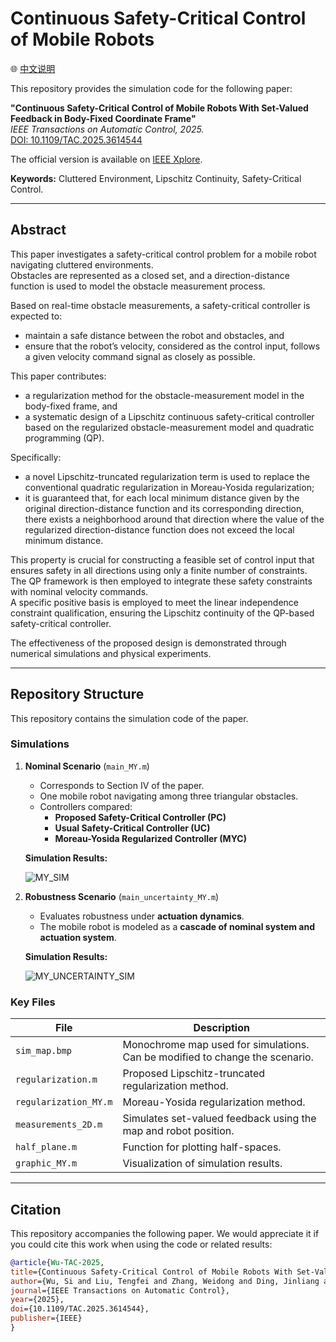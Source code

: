 # Continuous Safety-Critical Control of Mobile Robots

🌐 [中文说明](./README_zh.md)

This repository provides the simulation code for the following paper:  

**"Continuous Safety-Critical Control of Mobile Robots With Set-Valued Feedback in Body-Fixed Coordinate Frame"**  
*IEEE Transactions on Automatic Control, 2025.*  
[DOI: 10.1109/TAC.2025.3614544](https://doi.org/10.1109/TAC.2025.3614544)  

The official version is available on [IEEE Xplore](https://ieeexplore.ieee.org/document/11180029).  

**Keywords:** Cluttered Environment, Lipschitz Continuity, Safety-Critical Control.

---

## Abstract

This paper investigates a safety-critical control problem for a mobile robot navigating cluttered environments.  
Obstacles are represented as a closed set, and a direction-distance function is used to model the obstacle measurement process.  

Based on real-time obstacle measurements, a safety-critical controller is expected to:

- maintain a safe distance between the robot and obstacles, and  
- ensure that the robot’s velocity, considered as the control input, follows a given velocity command signal as closely as possible.  

This paper contributes:

- a regularization method for the obstacle-measurement model in the body-fixed frame, and  
- a systematic design of a Lipschitz continuous safety-critical controller based on the regularized obstacle-measurement model and quadratic programming (QP).  

Specifically:

- a novel Lipschitz-truncated regularization term is used to replace the conventional quadratic regularization in Moreau-Yosida regularization;  
- it is guaranteed that, for each local minimum distance given by the original direction-distance function and its corresponding direction, there exists a neighborhood around that direction where the value of the regularized direction-distance function does not exceed the local minimum distance.  

This property is crucial for constructing a feasible set of control input that ensures safety in all directions using only a finite number of constraints. 
The QP framework is then employed to integrate these safety constraints with nominal velocity commands.  
A specific positive basis is employed to meet the linear independence constraint qualification, ensuring the Lipschitz continuity of the QP-based safety-critical controller.  

The effectiveness of the proposed design is demonstrated through numerical simulations and physical experiments.

---

## Repository Structure

This repository contains the simulation code of the paper.

### Simulations

1. **Nominal Scenario** (`main_MY.m`)  
   - Corresponds to Section IV of the paper.  
   - One mobile robot navigating among three triangular obstacles.  
   - Controllers compared:
     - **Proposed Safety-Critical Controller (PC)**
     - **Usual Safety-Critical Controller (UC)**
     - **Moreau-Yosida Regularized Controller (MYC)**  

   **Simulation Results:**

   ![MY_SIM](https://github.com/user-attachments/assets/0f8f7741-1a4d-4d69-8a15-d7609ea6d71a)

2. **Robustness Scenario** (`main_uncertainty_MY.m`)  
   - Evaluates robustness under **actuation dynamics**.  
   - The mobile robot is modeled as a **cascade of nominal system and actuation system**.  

   **Simulation Results:**

   ![MY_UNCERTAINTY_SIM](https://github.com/user-attachments/assets/2f7910d2-93f3-4a00-bc2a-616af99abe12)


### Key Files

| File | Description |
|------|-------------|
| `sim_map.bmp` | Monochrome map used for simulations. Can be modified to change the scenario. |
| `regularization.m` | Proposed Lipschitz-truncated regularization method. |
| `regularization_MY.m` | Moreau-Yosida regularization method. |
| `measurements_2D.m` | Simulates set-valued feedback using the map and robot position. |
| `half_plane.m` | Function for plotting half-spaces. |
| `graphic_MY.m` | Visualization of simulation results. |

---

## Citation

This repository accompanies the following paper. We would appreciate it if you could cite this work when using the code or related results:

```bibtex
@article{Wu-TAC-2025,
title={Continuous Safety-Critical Control of Mobile Robots With Set-Valued Feedback in Body-Fixed Coordinate Frame},
author={Wu, Si and Liu, Tengfei and Zhang, Weidong and Ding, Jinliang and Jiang, Zhong-Ping and Chai, Tianyou},
journal={IEEE Transactions on Automatic Control},
year={2025},
doi={10.1109/TAC.2025.3614544},
publisher={IEEE}
}
